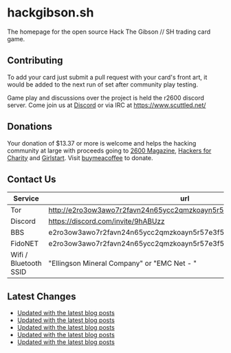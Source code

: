 # hackgibson.sh
The homepage for the open source Hack The Gibson // SH trading card game.


## Contributing

To add your card just submit a pull request with your card's front art, it would be added to the next run of set after community play testing.

Game play and discussions over the project is held the r2600 discord server. Come join us at [Discord](https://discord.com/invite/9hABUzz) or via IRC at https://www.scuttled.net/


## Donations

Your donation of $13.37 or more is welcome and helps the hacking community at large with proceeds going to [2600 Magazine](https://2600.com/), [Hackers for Charity](https://hackersforcharity.org) and [Girlstart](https://girlstart.org).  Visit [buymeacoffee](https://www.buymeacoffee.com/hackgibson.sh) to donate.


## Contact Us

Service | url
-|-
Tor | http://e2ro3ow3awo7r2favn24n65ycc2qmzkoayn5r57e3f56nvjwdcgg32ad.onion
Discord | https://discord.com/invite/9hABUzz
BBS | e2ro3ow3awo7r2favn24n65ycc2qmzkoayn5r57e3f56nvjwdcgg32ad.onion:23
FidoNET | e2ro3ow3awo7r2favn24n65ycc2qmzkoayn5r57e3f56nvjwdcgg32ad.onion:24554
Wifi / Bluetooth SSID | "Ellingson Mineral Company" or "EMC Net - <fidonet address>"

## Latest Changes
<!-- BLOG-POST-LIST:START -->
- [Updated with the latest blog posts](https://github.com/DFW2600/hackgibson.sh/commit/0e0214eab57d02c11c86163e3366ede8a9b1a987)
- [Updated with the latest blog posts](https://github.com/DFW2600/hackgibson.sh/commit/f3911c47c6b1ccb87bb90682cf39a08c5ba09f3d)
- [Updated with the latest blog posts](https://github.com/DFW2600/hackgibson.sh/commit/a62afacf2722cc7d04593768ccf428c75b079aca)
- [Updated with the latest blog posts](https://github.com/DFW2600/hackgibson.sh/commit/bcdc78638cfa0ef8111f28bd4b7136b1b87d2ae6)
- [Updated with the latest blog posts](https://github.com/DFW2600/hackgibson.sh/commit/9cf3fd1a489cfdc6e7d42b7e860bf87056111f2c)
<!-- BLOG-POST-LIST:END -->
